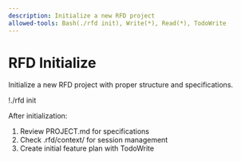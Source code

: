 ```yaml
---
description: Initialize a new RFD project
allowed-tools: Bash(./rfd init), Write(*), Read(*), TodoWrite
---
```


# RFD Initialize

Initialize a new RFD project with proper structure and specifications.

!./rfd init

After initialization:
1. Review PROJECT.md for specifications
2. Check .rfd/context/ for session management
3. Create initial feature plan with TodoWrite